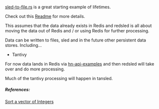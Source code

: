 
[sled-to-file.rs](https://github.com/stormasm/redsled/blob/master/examples/sled-to-file.rs) is a great starting example of lifetimes.

Check out this
[Readme](./examples/Readme.md)
for more details.

This assumes that the data already exists in Redis
and redsled is all about moving the data out of Redis
and / or using Redis for further processing.

Data can be written to files, sled and in the future
other persistent data stores.  Including...

* Tantivy

For now data lands in Redis via
[hn-api-examples](https://github.com/stormasm/hn-api-examples)
and then redsled will take over and do more processing.

Much of the tantivy processing will happen in tansled.

##### References:

[Sort a vector of Integers](https://rust-lang-nursery.github.io/rust-cookbook/algorithms/sorting.html)
